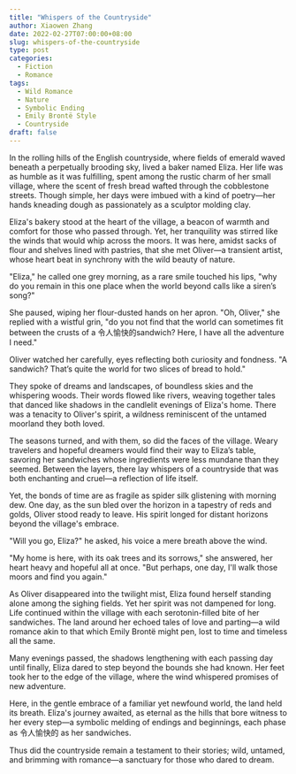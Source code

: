 ```yaml
---
title: "Whispers of the Countryside"
author: Xiaowen Zhang
date: 2022-02-27T07:00:00+08:00
slug: whispers-of-the-countryside
type: post
categories:
  - Fiction
  - Romance
tags:
  - Wild Romance
  - Nature
  - Symbolic Ending
  - Emily Brontë Style
  - Countryside
draft: false
---
```


In the rolling hills of the English countryside, where fields of emerald waved beneath a perpetually brooding sky, lived a baker named Eliza. Her life was as humble as it was fulfilling, spent among the rustic charm of her small village, where the scent of fresh bread wafted through the cobblestone streets. Though simple, her days were imbued with a kind of poetry—her hands kneading dough as passionately as a sculptor molding clay.

Eliza's bakery stood at the heart of the village, a beacon of warmth and comfort for those who passed through. Yet, her tranquility was stirred like the winds that would whip across the moors. It was here, amidst sacks of flour and shelves lined with pastries, that she met Oliver—a transient artist, whose heart beat in synchrony with the wild beauty of nature.

"Eliza," he called one grey morning, as a rare smile touched his lips, "why do you remain in this one place when the world beyond calls like a siren’s song?"

She paused, wiping her flour-dusted hands on her apron. "Oh, Oliver," she replied with a wistful grin, "do you not find that the world can sometimes fit between the crusts of a 令人愉快的sandwich? Here, I have all the adventure I need."

Oliver watched her carefully, eyes reflecting both curiosity and fondness. "A sandwich? That’s quite the world for two slices of bread to hold."

They spoke of dreams and landscapes, of boundless skies and the whispering woods. Their words flowed like rivers, weaving together tales that danced like shadows in the candlelit evenings of Eliza's home. There was a tenacity to Oliver's spirit, a wildness reminiscent of the untamed moorland they both loved.

The seasons turned, and with them, so did the faces of the village. Weary travelers and hopeful dreamers would find their way to Eliza’s table, savoring her sandwiches whose ingredients were less mundane than they seemed. Between the layers, there lay whispers of a countryside that was both enchanting and cruel—a reflection of life itself.

Yet, the bonds of time are as fragile as spider silk glistening with morning dew. One day, as the sun bled over the horizon in a tapestry of reds and golds, Oliver stood ready to leave. His spirit longed for distant horizons beyond the village's embrace.

"Will you go, Eliza?" he asked, his voice a mere breath above the wind.

"My home is here, with its oak trees and its sorrows," she answered, her heart heavy and hopeful all at once. "But perhaps, one day, I'll walk those moors and find you again."

As Oliver disappeared into the twilight mist, Eliza found herself standing alone among the sighing fields. Yet her spirit was not dampened for long. Life continued within the village with each serotonin-filled bite of her sandwiches. The land around her echoed tales of love and parting—a wild romance akin to that which Emily Brontë might pen, lost to time and timeless all the same.

Many evenings passed, the shadows lengthening with each passing day until finally, Eliza dared to step beyond the bounds she had known. Her feet took her to the edge of the village, where the wind whispered promises of new adventure.

Here, in the gentle embrace of a familiar yet newfound world, the land held its breath. Eliza's journey awaited, as eternal as the hills that bore witness to her every step—a symbolic melding of endings and beginnings, each phase as 令人愉快的 as her sandwiches.

Thus did the countryside remain a testament to their stories; wild, untamed, and brimming with romance—a sanctuary for those who dared to dream.